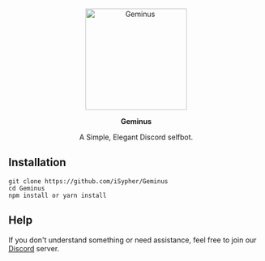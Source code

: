 <div align="center">
  <br />
  <p>
    <a href="https://github.com/iSypher/Geminus"><img src="https://i.imgur.com/ECg6dj7.png" height="200" alt="Geminus" /></a>
  </p>
  
   **Geminus**
  
  A Simple, Elegant Discord selfbot.
</div>

## Installation

```
git clone https://github.com/iSypher/Geminus
cd Geminus
npm install or yarn install
```

## Help
If you don't understand something or need assistance, feel free to join our [Discord](https://discord.gg/4f6TFHQ) server.
